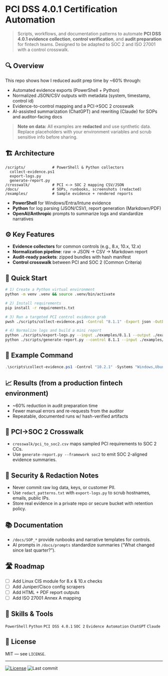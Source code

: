 # PCI DSS 4.0.1 Certification Automation

> Scripts, workflows, and documentation patterns to automate **PCI DSS 4.0.1 evidence collection**, **control verification**, and **audit preparation** for fintech teams. Designed to be adapted to SOC 2 and ISO 27001 with a control crosswalk.

## 🔍 Overview
This repo shows how I reduced audit prep time by ~60% through:
- Automated evidence exports (PowerShell + Python)
- Normalized JSON/CSV outputs with metadata (system, timestamp, control id)
- Evidence-to-control mapping and a PCI→SOC 2 crosswalk
- AI-assisted summarization (ChatGPT) and rewriting (Claude) for SOPs and auditor-facing docs

> **Note on data:** All examples are **redacted** and use synthetic data. Replace placeholders with your environment variables and scrub sensitive info before sharing.

## 🏗️ Architecture
```
/scripts/            # PowerShell & Python collectors
  collect-evidence.ps1
  export-logs.py
  generate-report.py
/crosswalk/          # PCI <-> SOC 2 mapping CSV/JSON
/docs/               # SOPs, runbooks, screenshots (redacted)
/examples/           # Sample evidence + rendered reports
```
- **PowerShell** for Windows/Entra/Intune evidence
- **Python** for log parsing (JSON/CSV), report generation (Markdown/PDF)
- **OpenAI/Anthropic** prompts to summarize logs and standardize narratives

## ⚙️ Key Features
- **Evidence collectors** for common controls (e.g., 8.x, 10.x, 12.x)
- **Normalization pipeline**: raw → JSON → CSV → Markdown report
- **Audit-ready packets**: zipped bundles with hash manifest
- **Control crosswalk** between PCI and SOC 2 (Common Criteria)

## 🚀 Quick Start
```bash
# 1) Create a Python virtual environment
python -m venv .venv && source .venv/bin/activate

# 2) Install requirements
pip install -r requirements.txt

# 3) Run a targeted PCI control evidence grab
pwsh ./scripts/collect-evidence.ps1 -Control "8.1.1" -Export json -OutDir ./examples/8.1.1

# 4) Normalize logs and build a mini report
python ./scripts/export-logs.py --input ./examples/8.1.1 --output ./examples/8.1.1/normalized.json
python ./scripts/generate-report.py --control 8.1.1 --input ./examples/8.1.1 --out ./examples/8.1.1/REPORT_8.1.1.md
```

## 📄 Example Command
```powershell
.\scripts\collect-evidence.ps1 -Control "10.2.1" -Systems "Windows,Ubuntu,Firewalls" -Export json -OutDir .\examples.2.1
```

## 📈 Results (from a production fintech environment)
- ~60% reduction in audit preparation time
- Fewer manual errors and re-requests from the auditor
- Repeatable, documented runs w/ hash-verified artifacts

## 🔗 PCI→SOC 2 Crosswalk
- `crosswalk/pci_to_soc2.csv` maps sampled PCI requirements to SOC 2 CCs.
- Use `generate-report.py --framework soc2` to emit SOC 2-aligned evidence summaries.

## 🔐 Security & Redaction Notes
- Never commit raw log data, keys, or customer PII.
- Use `redact_patterns.txt` with `export-logs.py` to scrub hostnames, emails, public IPs.
- Store real evidence in a private repo or secure bucket with retention policy.

## 📚 Documentation
- `/docs/SOP_*` provide runbooks and narrative templates for controls.
- AI prompts in `/docs/prompts` standardize summaries (“What changed since last quarter?”).

## 🛣️ Roadmap
- [ ] Add Linux CIS module for 8.x & 10.x checks
- [ ] Add Juniper/Cisco config scrapers
- [ ] Add HTML + PDF report outputs
- [ ] Add ISO 27001 Annex A mapping

## 🧠 Skills & Tools
`PowerShell` `Python` `PCI DSS 4.0.1` `SOC 2` `Evidence Automation` `ChatGPT` `Claude`

## 📝 License
MIT — see `LICENSE`.

---

[![License](https://img.shields.io/badge/License-MIT-blue.svg)](LICENSE)
![Last commit](https://img.shields.io/github/last-commit/suresh-1001/pci-dss-certification-automation)
